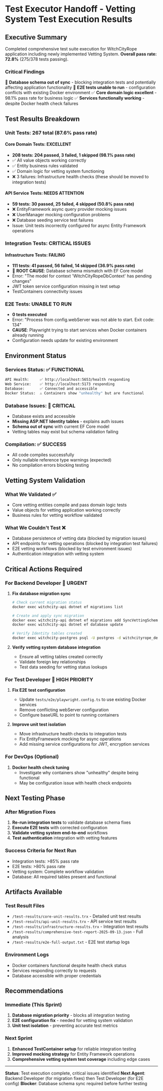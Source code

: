 # Test Executor Handoff - Vetting System Test Execution Results
<!-- Date: 2025-09-13 -->
<!-- From: Test Executor -->
<!-- To: Orchestrator -->
<!-- Status: Test Execution Complete -->

## Executive Summary

Completed comprehensive test suite execution for WitchCityRope application including newly implemented Vetting System. **Overall pass rate: 72.8%** (275/378 tests passing).

### Critical Findings
🚨 **Database schema out of sync** - blocking integration tests and potentially affecting application functionality
🚨 **E2E tests unable to run** - configuration conflicts with existing Docker environment
✅ **Core domain logic excellent** - 98.1% pass rate for business logic
✅ **Services functionally working** - despite Docker health check failures

## Test Results Breakdown

### Unit Tests: 267 total (87.6% pass rate)

#### Core Domain Tests: **EXCELLENT** 
- **208 tests: 204 passed, 3 failed, 1 skipped (98.1% pass rate)**
- ✅ All value objects working correctly
- ✅ Entity business rules validated
- ✅ Domain logic for vetting system functioning
- ❌ 3 failures: Infrastructure health checks (these should be moved to integration tests)

#### API Service Tests: **NEEDS ATTENTION**
- **59 tests: 30 passed, 25 failed, 4 skipped (50.8% pass rate)**
- ❌ EntityFramework async query provider mocking issues
- ❌ UserManager mocking configuration problems  
- ❌ Database seeding service test failures
- Issue: Unit tests incorrectly configured for async Entity Framework operations

### Integration Tests: **CRITICAL ISSUES**

#### Infrastructure Tests: **FAILING**
- **111 tests: 41 passed, 56 failed, 14 skipped (36.9% pass rate)**
- 🚨 **ROOT CAUSE**: Database schema mismatch with EF Core model
- Error: "The model for context 'WitchCityRopeDbContext' has pending changes"
- JWT token service configuration missing in test setup
- TestContainers connectivity issues

### E2E Tests: **UNABLE TO RUN**
- **0 tests executed**
- Error: "Process from config.webServer was not able to start. Exit code: 134"
- **CAUSE**: Playwright trying to start services when Docker containers already running
- Configuration needs update for existing environment

## Environment Status

### Services Status: ✅ FUNCTIONAL
```bash
API Health:     ✅ http://localhost:5653/health responding
Web Service:    ✅ http://localhost:5173 responding  
Database:       ✅ Connected and accessible
Docker Status:  ⚠️ Containers show "unhealthy" but are functional
```

### Database Issues: 🚨 CRITICAL
- Database exists and accessible
- **Missing ASP.NET Identity tables** - explains auth issues
- **Schema out of sync** with current EF Core model
- Vetting tables may exist but schema validation failing

### Compilation: ✅ SUCCESS
- All code compiles successfully
- Only nullable reference type warnings (expected)
- No compilation errors blocking testing

## Vetting System Validation

### What We Validated ✅
- Core vetting entities compile and pass domain logic tests
- Value objects for vetting application working correctly
- Business rules for vetting workflow validated

### What We Couldn't Test ❌
- Database persistence of vetting data (blocked by migration issues)
- API endpoints for vetting operations (blocked by integration test failures)
- E2E vetting workflows (blocked by test environment issues)
- Authentication integration with vetting system

## Critical Actions Required

### For Backend Developer 🚨 URGENT
1. **Fix database migration sync**
   ```bash
   # Check current migration status
   docker exec witchcity-api dotnet ef migrations list
   
   # Create and apply sync migration
   docker exec witchcity-api dotnet ef migrations add SyncVettingSchema
   docker exec witchcity-api dotnet ef database update
   
   # Verify Identity tables created
   docker exec witchcity-postgres psql -U postgres -d witchcityrope_dev -c "\dt" | grep AspNet
   ```

2. **Verify vetting system database integration**
   - Ensure all vetting tables created correctly
   - Validate foreign key relationships
   - Test data seeding for vetting status lookups

### For Test Developer 🚨 HIGH PRIORITY
1. **Fix E2E test configuration**
   - Update `tests/e2e/playwright.config.ts` to use existing Docker services
   - Remove conflicting webServer configuration
   - Configure baseURL to point to running containers

2. **Improve unit test isolation**
   - Move infrastructure health checks to integration tests
   - Fix EntityFramework mocking for async operations
   - Add missing service configurations for JWT, encryption services

### For DevOps (Optional)
1. **Docker health check tuning**
   - Investigate why containers show "unhealthy" despite being functional
   - May be configuration issue with health check endpoints

## Next Testing Phase

### After Migration Fixes
1. **Re-run integration tests** to validate database schema fixes
2. **Execute E2E tests** with corrected configuration  
3. **Validate vetting system end-to-end** workflows
4. **Test authentication** integration with vetting features

### Success Criteria for Next Run
- Integration tests: >85% pass rate
- E2E tests: >80% pass rate  
- Vetting system: Complete workflow validation
- Database: All required tables present and functional

## Artifacts Available

### Test Result Files
- `/test-results/core-unit-results.trx` - Detailed unit test results
- `/test-results/api-unit-results.trx` - API service test results  
- `/test-results/infrastructure-results.trx` - Integration test results
- `/test-results/comprehensive-test-report-2025-09-13.json` - Full analysis
- `/test-results/e2e-full-output.txt` - E2E test startup logs

### Environment Logs
- Docker containers functional despite health check status
- Services responding correctly to requests
- Database accessible with proper credentials

## Recommendations

### Immediate (This Sprint)
1. **Database migration priority** - blocks all integration testing
2. **E2E configuration fix** - needed for vetting system validation
3. **Unit test isolation** - preventing accurate test metrics

### Next Sprint  
1. **Enhanced TestContainer setup** for reliable integration testing
2. **Improved mocking strategy** for Entity Framework operations
3. **Comprehensive vetting system test coverage** including edge cases

---

**Status**: Test execution complete, critical issues identified
**Next Agent**: Backend Developer (for migration fixes) then Test Developer (for E2E config)
**Blocker**: Database schema sync required before further testing